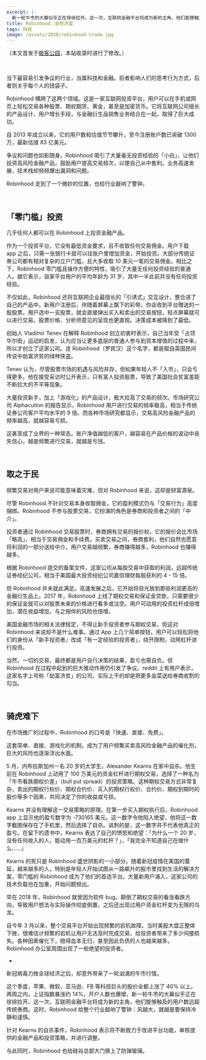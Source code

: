 ```yaml
---
excerpt: |-
  新一轮牛市的大幕似乎正在徐徐拉开。这一次，互联网金融平台将成为新的主角，他们能够触及的用户数远超传统券商。这时，Robinhood 给整个行业敲响了警钟：风越大，就越是要保持冷静和谨慎。
title: Robinhood：劫贫济富
tags: 科技
image: /assets/2020/robinhood-trade.jpg
---
```


（本文首发于[极客公园](https://www.geekpark.net/news/262729)，本站收录时进行了修改。）

<br>

当下最容易引发争议的行业，当属科技和金融。前者影响人们的思考行为方式，后者则关乎每个人的钱袋子。

Robinhood 横跨了这两个领域。这是一家互联网投资平台，用户可以在手机或网页上轻松交易各种股票、期权期货、黄金，甚至是加密货币。它将互联网公司擅长的产品设计、用户增长手段，与金融衍生品销售业务结合在一起，取得了巨大成功。

自 2013 年成立以来，它的用户数和估值节节攀升，至今注册账户数已突破 1300 万，最新估值 83 亿美元。

争议和问题也如影随身。Robinhood 吸引了大量毫无投资经验的「小白」，让他们投资高风险金融产品，鼓励用户提高交易频次，以便自己从中套利。业务高速发展，技术栈却频频爆出漏洞和问题。

Robinhood 走到了一个微妙的位置，也给行业敲响了警钟。

<br>

## 「零门槛」投资
几乎任何人都可以在 Robinhood 上投资金融产品。

作为一个投资平台，它没有最低资金要求，且不收取任何交易佣金。用户下载 app 之后，只需一张银行卡就可以往账户里增加资金，开始投资。大部分传统证券公司都有相对复杂的立户门槛，且大多收取 10 美元一笔的交易佣金。相比之下，Robinhood 零门槛且操作方便的特性，吸引了大量无任何投资经验的普通人。据它表示，自家平台用户的平均年龄为 31 岁，其中一半此前并没有任何投资经验。

不仅如此，Robinhood 还将互联网企业最擅长的「引诱式」交互设计，整合进了自己的产品中。新用户注册后，伴随着屏幕上飘下的彩带，你会收到平台赠送的一股股票。用户选中一支股票，就会直接弹出买入和卖出的交易按钮，轻点屏幕就可以进行交易。股票价格、分析师意见的呈现也更直观。决策成本被降到了最低。

创始人 Vladimir Tenev 在解释 Robinhood 创立初衷时表示，自己当年受「占领华尔街」运动的启发，认为应当让更多底层的普通人参与到资本增值的过程中来，所以才创立了这家公司。连 Robinhood（罗宾汉）这个名字，都是取自英国民间传说中劫富济贫的绿林侠盗。

Tenev 认为，尽管股票市场的机遇与风险并存，但如果年轻人不「入市」，只会亏得更多。他在接受采访时公开表示，只有富人投资股票，导致了美国社会贫富差距不断拉大的不平等现象。

大量投资新手，加上「游戏化」的产品设计，极大拉高了交易的频次。市场研究公司 Alphacution 的报告显示，Robinhood 用户进行交易的频率极高，相当于传统证券公司客户平均水平的 9 倍。而各种市场研究都显示，交易高风险金融产品的频率越高，就越容易亏损。

这甚至成了业界的一种常态。账户净值越低的客户，越容易在产品价格的波动中丧失信心，越是频繁进行交易，就越是亏钱。

<br>

## 取之于民
频繁交易对用户来说可能意味着灾难，但对 Robinhood 来说，这却是财富源泉。

尽管 Robinhood 不针对交易本身收取佣金，它的盈利模式仍与「交易行为」高度捆绑。Robinhood 不参与股票交易，它扮演的角色是券商和投资者之间的「中介」。

投资者通过 Robinhood 交易股票时，券商拥有交易的报价权，它的报价会比市场「略高」，相当于交易佣金和手续费。买卖交易之间，券商套利，他们自然也愿意将利润的一部分送给中介。用户交易越频繁，券商赚得越多，Robinhood 也赚得越多。

根据 Robinhood 提交的备案文件，这家公司从每股交易中获取的利润，远超传统证券经纪公司，相当于美国最大投资经纪公司嘉信理财每股获利的 4 - 15 倍。

但 Robinhood 并未就此满足。高速发展之后，它开始将目光放到那些利润更高的金融衍生品上。2017 年，Robinhood 上线了期权交易和保证金贷款，只需要很少的保证金就可以对股票未来的价格进行看多或沽空。用户可动用的投资杠杆成倍增加，潜在收益增加，与之相伴的风险也倍增。

美国金融市场的相关法律规定，不得让新手投资者参与期权交易，但这对 Robinhood 来说却不是什么难事。通过 App 上几个简单按钮，用户可以轻松将他们的身份从「新手投资者」改成「有一定经验的投资者」，绕开限制，动用杠杆进行投资。

当然，一切的交易，最终都是用户自行决策的结果，盈亏也需自负。但 Robinhood 在过程中起到的巨大推动作用仍引发了争议。reddit 上有用户表示，这家名字上号称「劫富济贫」的公司，实际上干的却是把更多韭菜送给券商收割的勾当。

<br>

## 骑虎难下
在市场推广的过程中，Robinhood 的口号是「快速、直接、免费」。

这套简单、直接、游戏化的机制，成为了用户频繁买卖高风险金融产品的催化剂，巨大的风险也逐渐浮出水面。

5 月，内布拉斯加州一名 20 岁的大学生，Alexander Kearns 在家中自杀。他生前在 Robinhood 上动用了 100 万美元的资金杠杆进行期权交易，选择了一种名为「牛市看跌期权价差」（bull put spread）的投资策略。这种期权交易方式非常复杂，卖出的期权行权价、期权合约价、买入的期权行权价、合约价、期权到期时的股价等多个因素，共同决定了你的收益或亏损。

Kearns 并没有理解这一交易策略的原理。在第一步买入期权执行后，Robinhood app 上显示他的盈亏数字为 -730165 美元。这一数字令他陷入绝望，他将这一数字截图保存在了手机里，然后选择了自杀。讽刺的是，这一数字并不代表他真正的盈亏。在留下的遗书中，Kearns 表达了自己的愤怒和绝望：「为什么一个 20 岁，没有任何收入的人，能动用一百万美元的杠杆？」，「我完全不知道自己在做什么……」

Kearns 的死只是 Robinhood 盛世阴影的一小部分。随着新冠疫情在美国的蔓延，越来越多的人，特别是年轻人开始试图从一路飙升的股市里找到生活的解决方案，零门槛的 Robinhood 成为了他们的首选平台。大量新用户涌入，这家公司的技术负载也在加重，开始问题频出。

早在 2018 年，Robinhood 就曾因为软件 bug，颠倒了期权交易的看涨看跌方向，导致用户想法与实际操作彻底倒置，之后还出现过用户资金杠杆变为无限的乌龙。

自今年 3 月以来，整个交易平台开始出现频繁的宕机故障。当时美股大盘正整体下挫，很难估计频繁的宕机让用户无法及时完成交易，给投资者带来了多少间接损失。各种因素催化下，赔得血本无归，甚至因此负债的人也越来越多。Robinhood 办公室周围出现了一些绝望的投资者。

-

新冠病毒力挫全球经济之后，却意外带来了一轮汹涌的牛市行情。

这个季度，苹果、微软、亚马逊、FB 等科技巨头的股价全都上涨了 40% 以上。两周之内，上证指数暴涨约 14%，开户人数也爆增，新一轮牛市的大幕似乎正在徐徐拉开。这一次，互联网金融平台将成为新的主角，他们能够触及的用户数远超传统券商。这时，Robinhood 给整个行业敲响了警钟：风越大，就越是要保持冷静和谨慎。

针对 Kearns 的自杀事件，Robinhood 表示将不断致力于改进平台功能，审核提供的金融产品和投资策略，并进行调整。

与此同时，Robinhood 也给硅谷总部大门换上了防弹玻璃。

